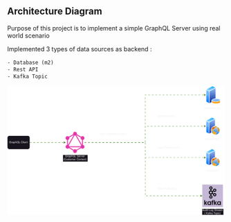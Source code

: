 ## Architecture Diagram
Purpose of this project is to implement a simple GraphQL Server using real world scenario

Implemented 3 types of data sources as backend :

    - Database (m2) 
    - Rest API 
    - Kafka Topic

![Solution-Reference](images/Solution-Reference.svg)